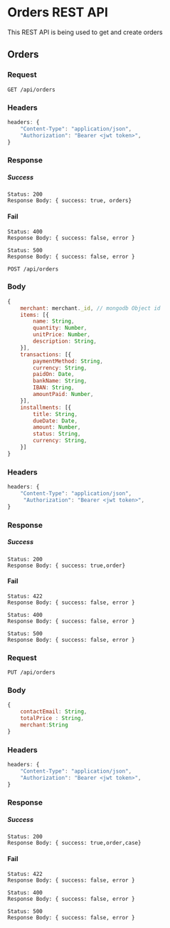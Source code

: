 # Orders REST API

This REST API is being used to get and create orders

## Orders

### Request

`GET /api/orders`

### Headers 
```js
headers: {
    "Content-Type": "application/json",
    "Authorization": "Bearer <jwt token>",
}
```

### Response

##### Success
    Status: 200
    Response Body: { success: true, orders}

#### Fail
    Status: 400
    Response Body: { success: false, error }

    Status: 500
    Response Body: { success: false, error }


`POST /api/orders`

### Body
```js
{
    merchant: merchant._id, // mongodb Object id
    items: [{
        name: String,
        quantity: Number,
        unitPrice: Number,
        description: String,
    }],
    transactions: [{
        paymentMethod: String,
        currency: String,
        paidOn: Date,
        bankName: String,
        IBAN: String,
        amountPaid: Number,
    }],
    installments: [{
        title: String,
        dueDate: Date,
        amount: Number,
        status: String,
        currency: String, 
    }]
}
```

### Headers 
```js
headers: {
    "Content-Type": "application/json",
     "Authorization": "Bearer <jwt token>",
}
```

### Response

##### Success
    Status: 200
    Response Body: { success: true,order}

#### Fail
    Status: 422
    Response Body: { success: false, error }

    Status: 400
    Response Body: { success: false, error }

    Status: 500
    Response Body: { success: false, error }

### Request

`PUT /api/orders`

### Body
```js
{
    contactEmail: String,
    totalPrice : String,
    merchant:String
}
```

### Headers 
```js
headers: {
    "Content-Type": "application/json",
    "Authorization": "Bearer <jwt token>",
}
```

### Response

##### Success
    Status: 200
    Response Body: { success: true,order,case}

#### Fail
    Status: 422
    Response Body: { success: false, error }

    Status: 400
    Response Body: { success: false, error }

    Status: 500
    Response Body: { success: false, error }
